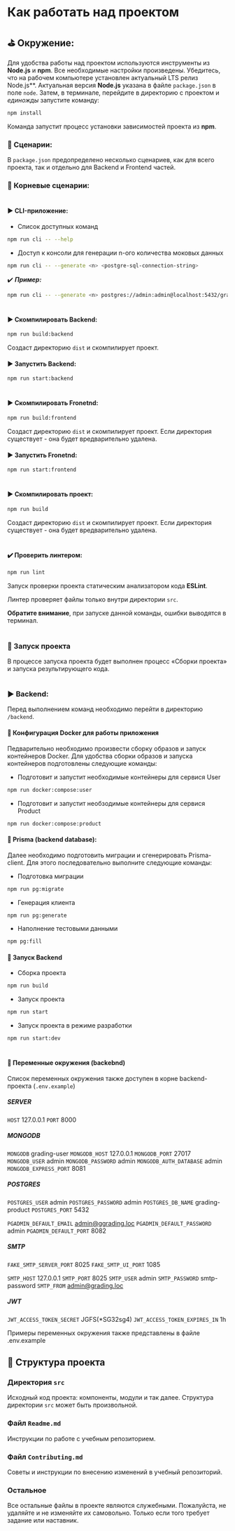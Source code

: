 # Как работать над проектом

## :golf: Окружение:

Для удобства работы над проектом используются инструменты из **Node.js** и **npm**. Все необходимые настройки произведены. Убедитесь, что на рабочем компьютере установлен актуальный LTS релиз Node.js**. Актуальная версия **Node.js** указана в файле `package.json` в поле `node`. Затем, в терминале, перейдите в директорию с проектом и _единожды_ запустите команду:

```bash
npm install
```

Команда запустит процесс установки зависимостей проекта из **npm**.

### :scroll: Сценарии:

В `package.json` предопределено несколько сценариев, как для всего проекта, так и отдельно для Backend и Frontend частей.

### :scroll: Корневые сценарии:

#
#### :arrow_forward: CLI-приложение:
* Список доступных команд
```bash
npm run cli -- --help
```

* Доступ к консоли для генерации n-ого количества моковых данных
```bash
npm run cli -- --generate <n> <postgre-sql-connection-string>
```
:heavy_check_mark: ***Пример:***
```bash
npm run cli -- --generate <n> postgres://admin:admin@localhost:5432/grading-product
```

#
#### :arrow_forward: Скомпилировать Backend:

```bash
npm run build:backend
```
Создаст директорию `dist` и скомпилирует проект.

#### :arrow_forward: Запустить Backend:

```bash
npm run start:backend
```

#
#### :arrow_forward: Скомпилировать Fronetnd:

```bash
npm run build:frontend
```
Создаст директорию `dist` и скомпилирует проект. Если директория существует - она будет вредварительно удалена.

#### :arrow_forward: Запустить Fronetnd:

```bash
npm run start:frontend
```

#
#### :arrow_forward: Скомпилировать проект:

```bash
npm run build
```
Создаст директорию `dist` и скомпилирует проект. Если директория существует - она будет вредварительно удалена.


#
#### :heavy_check_mark: Проверить линтером:

```bash
npm run lint
```

Запуск проверки проекта статическим анализатором кода **ESLint**.

Линтер проверяет файлы только внутри директории `src`.

**Обратите внимание**, при запуске данной команды, ошибки выводятся в терминал.


#
### :scroll: Запуск проекта

В процессе запуска проекта будет выполнен процесс «Сборки проекта» и запуска результирующего кода.

#
### :arrow_forward: Backend:
Перед выполнением команд необходимо перейти в директорию `/backend`.

#### :high_brightness: Конфигурация Docker для работы приложения
Педварительно необходимо произвести сборку образов и запуск контейнеров Docker. Для удобства сборки образов и запуска контейнеров подготовлены следующие команды:

* Подготовит и запустит необходимые контейнеры для сервися User
```bash
npm run docker:compose:user
```

* Подготовит и запустит необзодимые контейнеры для сервися Product
```bash
npm run docker:compose:product
```

#### :high_brightness: Prisma (backend database):
Далее необходимо подготовить миграции и сгенерировать Prisma-client. Для этого последовательно выполните следующие команды:
* Подготовка миграции
```bash
npm run pg:migrate
```

* Генерация клиента
```bash
npm run pg:generate
```

* Наполнение тестовыми данными
```bash
npm pg:fill
```


#### :high_brightness: Запуск Backend
* Сборка проекта
```bash
npm run build
```

* Запуск проекта
```bash
npm run start
```

* Запуск проекта в режиме разработки

```bash
npm run start:dev
```

#
#### :page_facing_up: Переменные окружения (backebnd)
Список переменных окружения также доступен в корне backend-проекта (`.env.example`)

##### SERVER
`HOST` 127.0.0.1
`PORT` 8000

##### MONGODB
`MONGODB` grading-user
`MONGODB_HOST` 127.0.0.1
`MONGODB_PORT` 27017
`MONGODB_USER` admin
`MONGODB_PASSWORD` admin
`MONGODB_AUTH_DATABASE` admin
`MONGODB_EXPRESS_PORT` 8081

##### POSTGRES
`POSTGRES_USER` admin
`POSTGRES_PASSWORD` admin
`POSTGRES_DB_NAME` grading-product
`POSTGRES_PORT` 5432

`PGADMIN_DEFAULT_EMAIL` admin@ggrading.loc
`PGADMIN_DEFAULT_PASSWORD` admin
`PGADMIN_DEFAULT_PORT` 8082

##### SMTP
`FAKE_SMTP_SERVER_PORT` 8025
`FAKE_SMTP_UI_PORT` 1085

`SMTP_HOST` 127.0.0.1
`SMTP_PORT` 8025
`SMTP_USER` admin
`SMTP_PASSWORD` smtp-password
`SMTP_FROM` admin@grading.loc

##### JWT
`JWT_ACCESS_TOKEN_SECRET` JGFS(*SG32sg4)
`JWT_ACCESS_TOKEN_EXPIRES_IN` 1h

Примеры переменных окружения также представлены в файле .env.example


## :bookmark_tabs: Структура проекта

### Директория `src`

Исходный код проекта: компоненты, модули и так далее. Структура директории `src` может быть произвольной.

### Файл `Readme.md`

Инструкции по работе с учебным репозиторием.

### Файл `Contributing.md`

Советы и инструкции по внесению изменений в учебный репозиторий.

### Остальное

Все остальные файлы в проекте являются служебными. Пожалуйста, не удаляйте и не изменяйте их самовольно. Только если того требует задание или наставник.
